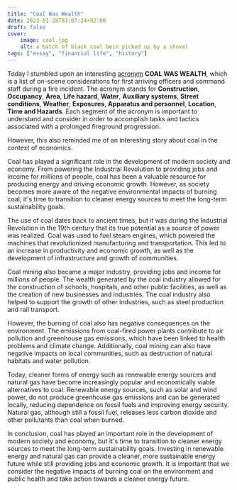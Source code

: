 ```yaml
---
title: "Coal Was Wealth"
date: 2023-01-28T03:07:24+02:00
draft: false
cover:
    image: coal.jpg
    alt: a batch of black coal bein picked up by a shovel
tags: ["essay", "financial life", "history"]
---
```


Today I stumbled upon an interesting [acronym](https://en.wikipedia.org/wiki/Acronym) **COAL WAS WEALTH**, which is a list of on-scene considerations for first arriving officers and command staff during a fire incident. The acronym stands for **Construction**, **Occupancy**, **Area**, **Life hazard**, **Water**, **Auxiliary systems**, **Street conditions**, **Weather**, **Exposures**, **Apparatus and personnel**, **Location**, **Time and Hazards**. Each segment of the acronym is important to understand and consider in order to accomplish tasks and tactics associated with a prolonged fireground progression.

However, this also reminded me of an interesting story about coal in the context of economics.

Coal has played a significant role in the development of modern society and economy. From powering the Industrial Revolution to providing jobs and income for millions of people, coal has been a valuable resource for producing energy and driving economic growth. However, as society becomes more aware of the negative environmental impacts of burning coal, it's time to transition to cleaner energy sources to meet the long-term sustainability goals.

The use of coal dates back to ancient times, but it was during the Industrial Revolution in the 19th century that its true potential as a source of power was realized. Coal was used to fuel steam engines, which powered the machines that revolutionized manufacturing and transportation. This led to an increase in productivity and economic growth, as well as the development of infrastructure and growth of communities.

Coal mining also became a major industry, providing jobs and income for millions of people. The wealth generated by the coal industry allowed for the construction of schools, hospitals, and other public facilities, as well as the creation of new businesses and industries. The coal industry also helped to support the growth of other industries, such as steel production and rail transport.

However, the burning of coal also has negative consequences on the environment. The emissions from coal-fired power plants contribute to air pollution and greenhouse gas emissions, which have been linked to health problems and climate change. Additionally, coal mining can also have negative impacts on local communities, such as destruction of natural habitats and water pollution.

Today, cleaner forms of energy such as renewable energy sources and natural gas have become increasingly popular and economically viable alternatives to coal. Renewable energy sources, such as solar and wind power, do not produce greenhouse gas emissions and can be generated locally, reducing dependence on fossil fuels and improving energy security. Natural gas, although still a fossil fuel, releases less carbon dioxide and other pollutants than coal when burned.

In conclusion, coal has played an important role in the development of modern society and economy, but it's time to transition to cleaner energy sources to meet the long-term sustainability goals. Investing in renewable energy and natural gas can provide a cleaner, more sustainable energy future while still providing jobs and economic growth. It is important that we consider the negative impacts of burning coal on the environment and public health and take action towards a cleaner energy future.
